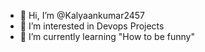 - 👋 Hi, I’m @Kalyaankumar2457
- 👀 I’m interested in Devops Projects
- 🌱 I’m currently learning "How to be funny"

<!---
Kalyaankumar2457/Kalyaankumar2457 is a ✨ special ✨ repository because its `README.md` (this file) appears on your GitHub profile.
You can click the Preview link to take a look at your changes.
--->
